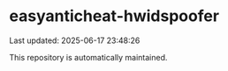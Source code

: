# easyanticheat-hwidspoofer

Last updated: 2025-06-17 23:48:26

This repository is automatically maintained.
